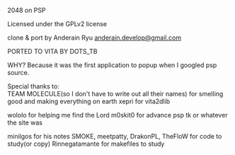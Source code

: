 2048 on PSP

Licensed under the GPLv2 license 

clone & port by Anderain Ryu <anderain.develop@gmail.com>


 PORTED TO VITA BY DOTS_TB

 WHY?
 Because it was the first application to popup when I googled psp source.
 
  Special thanks to:  
  TEAM MOLECULE(so I don't have to write out all their names) for smelling good and making everything on earth
  xepri for vita2dlib
  
  wololo for helping me find the Lord
  m0skit0 for advance psp tk or whatever the site was
  
  minilgos for his notes
  SMOKE, meetpatty, DrakonPL, TheFloW for code to study(or copy)
  Rinnegatamante for makefiles to study 
